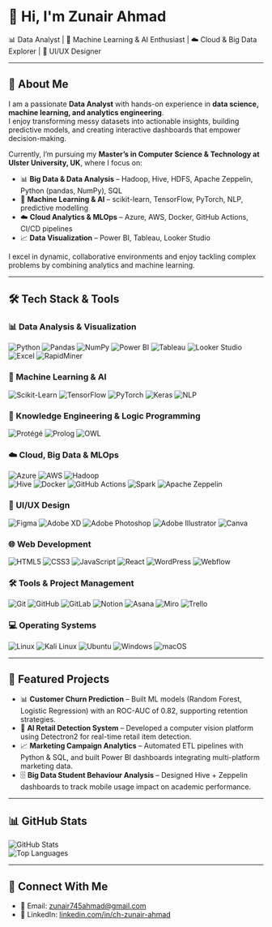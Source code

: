 # 👋 Hi, I'm Zunair Ahmad

📊 Data Analyst | 🤖 Machine Learning & AI Enthusiast | ☁️ Cloud & Big Data Explorer  | 🎨 UI/UX Designer 

---

## 🙋 About Me  
I am a passionate **Data Analyst** with hands-on experience in **data science, machine learning, and analytics engineering**.  
I enjoy transforming messy datasets into actionable insights, building predictive models, and creating interactive dashboards that empower decision-making.  

Currently, I’m pursuing my **Master’s in Computer Science & Technology at Ulster University, UK**, where I focus on:  
- 📊 **Big Data & Data Analysis** –  Hadoop, Hive, HDFS, Apache Zeppelin, Python (pandas, NumPy), SQL  
- 🤖 **Machine Learning & AI** – scikit-learn, TensorFlow, PyTorch, NLP, predictive modelling  
- ☁️ **Cloud Analytics & MLOps** – Azure, AWS, Docker, GitHub Actions, CI/CD pipelines  
- 📈 **Data Visualization** – Power BI, Tableau, Looker Studio  

I excel in dynamic, collaborative environments and enjoy tackling complex problems by combining analytics and machine learning.  

---

## 🛠 Tech Stack & Tools  

### 📊 Data Analysis & Visualization  
![Python](https://img.shields.io/badge/Python-3776AB?style=for-the-badge&logo=python&logoColor=white)  ![Pandas](https://img.shields.io/badge/Pandas-150458?style=for-the-badge&logo=pandas&logoColor=white)  ![NumPy](https://img.shields.io/badge/NumPy-013243?style=for-the-badge&logo=numpy&logoColor=white)  ![Power BI](https://img.shields.io/badge/Power%20BI-F2C811?style=for-the-badge&logo=powerbi&logoColor=black)  ![Tableau](https://img.shields.io/badge/Tableau-E97627?style=for-the-badge&logo=tableau&logoColor=white)  ![Looker Studio](https://img.shields.io/badge/Looker%20Studio-4285F4?style=for-the-badge&logo=googleanalytics&logoColor=white)  ![Excel](https://img.shields.io/badge/Microsoft%20Excel-217346?style=for-the-badge&logo=microsoftexcel&logoColor=white)  ![RapidMiner](https://img.shields.io/badge/RapidMiner-F0A500?style=for-the-badge&logo=rapidminer&logoColor=white)  

### 🤖 Machine Learning & AI  
![Scikit-Learn](https://img.shields.io/badge/Scikit--Learn-F7931E?style=for-the-badge&logo=scikitlearn&logoColor=white)  ![TensorFlow](https://img.shields.io/badge/TensorFlow-FF6F00?style=for-the-badge&logo=tensorflow&logoColor=white)  ![PyTorch](https://img.shields.io/badge/PyTorch-EE4C2C?style=for-the-badge&logo=pytorch&logoColor=white)  ![Keras](https://img.shields.io/badge/Keras-D00000?style=for-the-badge&logo=keras&logoColor=white)  ![NLP](https://img.shields.io/badge/NLP-2C3E50?style=for-the-badge&logo=spacy&logoColor=white)  
 
### 🧠 Knowledge Engineering & Logic Programming  
![Protégé](https://img.shields.io/badge/Protégé-002147?style=for-the-badge&logoColor=white)  ![Prolog](https://img.shields.io/badge/Prolog-E61B23?style=for-the-badge&logo=swipl&logoColor=white)  ![OWL](https://img.shields.io/badge/OWL%20(Web%20Ontology%20Language)-5E5CFF?style=for-the-badge&logo=semanticweb&logoColor=white)  


### ☁️ Cloud, Big Data & MLOps  
![Azure](https://img.shields.io/badge/Microsoft%20Azure-0089D6?style=for-the-badge&logo=microsoftazure&logoColor=white)  ![AWS](https://img.shields.io/badge/AWS-232F3E?style=for-the-badge&logo=amazonaws&logoColor=white)  ![Hadoop](https://img.shields.io/badge/Hadoop-66CCFF?style=for-the-badge&logo=apachehadoop&logoColor=black)  
![Hive](https://img.shields.io/badge/Hive-FDEE21?style=for-the-badge&logo=apachehive&logoColor=black)  ![Docker](https://img.shields.io/badge/Docker-2496ED?style=for-the-badge&logo=docker&logoColor=white)  ![GitHub Actions](https://img.shields.io/badge/GitHub%20Actions-2088FF?style=for-the-badge&logo=githubactions&logoColor=white)  ![Spark](https://img.shields.io/badge/Apache%20Spark-E25A1C?style=for-the-badge&logo=apachespark&logoColor=white)  ![Apache Zeppelin](https://img.shields.io/badge/Apache%20Zeppelin-2F70C0?style=for-the-badge&logo=apache&logoColor=white)

### 🎨 UI/UX Design  
![Figma](https://img.shields.io/badge/Figma-F24E1E?style=for-the-badge&logo=figma&logoColor=white)  ![Adobe XD](https://img.shields.io/badge/Adobe%20XD-FF61F6?style=for-the-badge&logo=adobexd&logoColor=white)  ![Adobe Photoshop](https://img.shields.io/badge/Adobe%20Photoshop-31A8FF?style=for-the-badge&logo=adobephotoshop&logoColor=white)  ![Adobe Illustrator](https://img.shields.io/badge/Adobe%20Illustrator-FF9A00?style=for-the-badge&logo=adobeillustrator&logoColor=white)  ![Canva](https://img.shields.io/badge/Canva-00C4CC?style=for-the-badge&logo=canva&logoColor=white) 

### 🌐 Web Development  
![HTML5](https://img.shields.io/badge/HTML5-E34F26?style=for-the-badge&logo=html5&logoColor=white)  ![CSS3](https://img.shields.io/badge/CSS3-1572B6?style=for-the-badge&logo=css3&logoColor=white)  ![JavaScript](https://img.shields.io/badge/JavaScript-F7DF1E?style=for-the-badge&logo=javascript&logoColor=black)  ![React](https://img.shields.io/badge/React-20232A?style=for-the-badge&logo=react&logoColor=61DAFB)  ![WordPress](https://img.shields.io/badge/WordPress-21759B?style=for-the-badge&logo=wordpress&logoColor=white)  ![Webflow](https://img.shields.io/badge/Webflow-4353FF?style=for-the-badge&logo=webflow&logoColor=white)  

### 🛠 Tools & Project Management  
![Git](https://img.shields.io/badge/Git-F05032?style=for-the-badge&logo=git&logoColor=white)  ![GitHub](https://img.shields.io/badge/GitHub-181717?style=for-the-badge&logo=github&logoColor=white)  ![GitLab](https://img.shields.io/badge/GitLab-FC6D26?style=for-the-badge&logo=gitlab&logoColor=white)  ![Notion](https://img.shields.io/badge/Notion-000000?style=for-the-badge&logo=notion&logoColor=white)  ![Asana](https://img.shields.io/badge/Asana-F06A6A?style=for-the-badge&logo=asana&logoColor=white)  ![Miro](https://img.shields.io/badge/Miro-050038?style=for-the-badge&logo=miro&logoColor=F7C922)  ![Trello](https://img.shields.io/badge/Trello-0052CC?style=for-the-badge&logo=trello&logoColor=white)  

### 💻 Operating Systems  
![Linux](https://img.shields.io/badge/Linux-FCC624?style=for-the-badge&logo=linux&logoColor=black)  ![Kali Linux](https://img.shields.io/badge/Kali%20Linux-268BEE?style=for-the-badge&logo=kalilinux&logoColor=white)  ![Ubuntu](https://img.shields.io/badge/Ubuntu-E95420?style=for-the-badge&logo=ubuntu&logoColor=white)  ![Windows](https://img.shields.io/badge/Windows-0078D6?style=for-the-badge&logo=windows&logoColor=white)  ![macOS](https://img.shields.io/badge/macOS-000000?style=for-the-badge&logo=apple&logoColor=white)  


---

## 📂 Featured Projects  

- 📊 **Customer Churn Prediction** – Built ML models (Random Forest, Logistic Regression) with an ROC-AUC of 0.82, supporting retention strategies.  
- 🤖 **AI Retail Detection System** – Developed a computer vision platform using Detectron2 for real-time retail item detection.  
- 📈 **Marketing Campaign Analytics** – Automated ETL pipelines with Python & SQL, and built Power BI dashboards integrating multi-platform marketing data.  
- 🗄️ **Big Data Student Behaviour Analysis** – Designed Hive + Zeppelin dashboards to track mobile usage impact on academic performance.  

---

## 📊 GitHub Stats  
![GitHub Stats](https://github-readme-stats.vercel.app/api?username=ZunairAhmad&show_icons=true&theme=tokyonight)  
![Top Languages](https://github-readme-stats.vercel.app/api/top-langs/?username=ZunairAhmad&layout=compact&theme=tokyonight)  


---

## 🤝 Connect With Me  

- 📧 Email: [zunair745ahmad@gmail.com](mailto:zunair745ahmad@gmail.com)  
- 💼 LinkedIn: [linkedin.com/in/ch-zunair-ahmad](https://www.linkedin.com/in/ch-zunair-ahmad/)  
<!-- 🌐 Portfolio: [yourwebsite.com](https://yourwebsite.com)  

---
